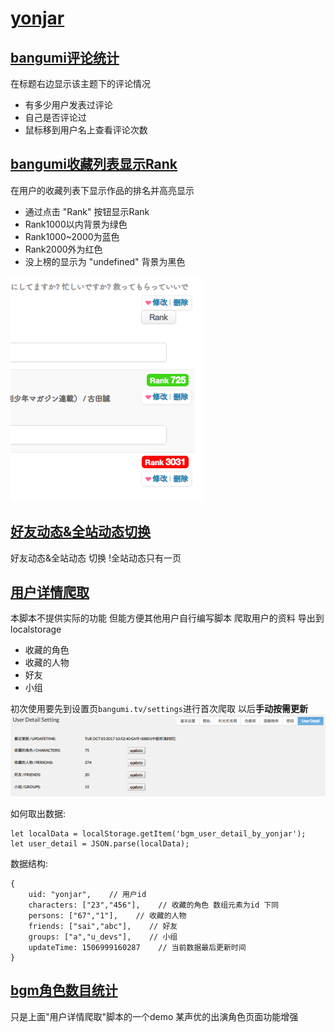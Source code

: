 # [yonjar](https://bgm.tv/user/yonjar)

## [bangumi评论统计](https://github.com/bangumi/scripts/blob/master/yonjar/comments_detail.user.js?raw=true)

在标题右边显示该主题下的评论情况 

- 有多少用户发表过评论 
- 自己是否评论过 
- 鼠标移到用户名上查看评论次数

## [bangumi收藏列表显示Rank](https://github.com/bangumi/scripts/blob/master/yonjar/show_rank.user.js?raw=true)

在用户的收藏列表下显示作品的排名并高亮显示		

- 通过点击 "Rank" 按钮显示Rank
- Rank1000以内背景为绿色 
- Rank1000~2000为蓝色 
- Rank2000外为红色 
- 没上榜的显示为 "undefined" 背景为黑色

![bangumi收藏列表显示Rank效果](images/show_rank_demo1.png)

## [好友动态&全站动态切换](https://github.com/bangumi/scripts/blob/master/yonjar/timeline_switch.user.js?raw=true)

好友动态&全站动态 切换
!全站动态只有一页

## [用户详情爬取](https://github.com/bangumi/scripts/blob/master/yonjar/user_detail.user.js?raw=true)

本脚本不提供实际的功能 但能方便其他用户自行编写脚本
爬取用户的资料 导出到localstorage

- 收藏的角色
- 收藏的人物
- 好友
- 小组

初次使用要先到设置页`bangumi.tv/settings`进行首次爬取 以后**手动按需更新**
![用户详情爬取设置](images/user_detail_demo1.png)

如何取出数据:

	let localData = localStorage.getItem('bgm_user_detail_by_yonjar');
	let user_detail = JSON.parse(localData);

数据结构:

	{
		uid: "yonjar",    // 用户id
		characters: ["23","456"],    // 收藏的角色 数组元素为id 下同
		persons: ["67","1"],    // 收藏的人物
		friends: ["sai","abc"],    // 好友
		groups: ["a","u_devs"],    // 小组
		updateTime: 1506999160287    // 当前数据最后更新时间
	}

## [bgm角色数目统计](https://github.com/bangumi/scripts/blob/master/yonjar/character_plus.user.js?raw=true)

只是上面"用户详情爬取"脚本的一个demo
某声优的出演角色页面功能增强